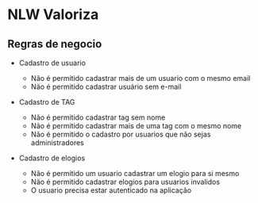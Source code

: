 # NLW Valoriza

## Regras de negocio

- Cadastro de usuario

  - Não é permitido cadastrar mais de um usuario com o mesmo email
  - Não é permitido cadastrar usuário sem e-mail

- Cadastro de TAG

  - Não é permitido cadastrar tag sem nome
  - Não é permitido cadastrar mais de uma tag com o mesmo nome
  - Não é permitido o cadastro por usuarios que não sejas administradores

- Cadastro de elogios
  - Não é permitido um usuario cadastrar um elogio para si mesmo
  - Não é permitido cadastrar elogios para usuarios invalidos
  - O usuario precisa estar autenticado na aplicação
